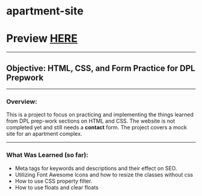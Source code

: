 # apartment-site

# Preview [HERE](https://agarcian031.github.io/apartment-site/)
---
## Objective: HTML, CSS, and Form Practice for DPL Prepwork  
---
### Overview: 

This is a project to focus on practicing and implementing the things learned from DPL prep-work sections on HTML and CSS. The website is not completed yet and still needs a **contact** form. The project covers a mock site for an apartment complex. 

---
### What Was Learned (so far): 

* Meta tags for keywords and descriptions and their effect on SEO.  
* Utilizing Font Awesome Icons and how to resize the classes without css
* How to use CSS property filter. 
* How to use floats and clear floats

